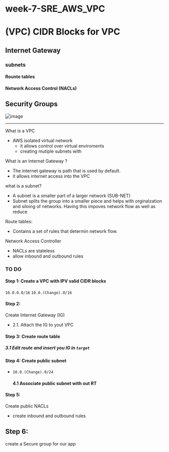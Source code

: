 # week-7-SRE_AWS_VPC 
# (VPC) CIDR Blocks for VPC
## Internet Gateway 
### subnets 
#### Rounte tables 
#### Network Access Control (NACLs)
## Security Groups 


![image](https://user-images.githubusercontent.com/17476059/132219539-c66623d9-c7d5-4ad9-90ff-594b3f01fcf8.png)

___
What is a VPC 
- AWS isolated virtual network 
    - it allows control over virtual enviroments 
    - creating mutiple subnets with 

What is an Internet Gateway ?
- The internet gateway is path that is used by default.
- it allows internet access into the VPC 

what is a subnet?
- A subnet is a smaller part of a larger network (SUB-NET)
- Subnet splits the group into a smaller piece and helps with orginalzation and siloing of networks. Having this impoves network flow as well as reduce 

Route tables:
- Contains a set of rules that determin network flow. 

Network Access Controller
- NACLs are stateless 
- allow inbound and outbound rules 


### TO DO
#### Step 1: Create a VPC with IPV valid CIDR blocks 
`10.0.0.0/16`
`10.0.(Change).0/16`

#### Step 2: 
Create Internet Gateway (IG)   
- 2.1. Attach the IG to yout VPC

#### Step 3: Create route table 
##### 3.1 Edit route and insert you IG in `target`

#### Step 4: Create public subnet 
-  `10.0.(Change).0/24`
    #### 4.1 Associate public subnet with out RT 
#### Step 5:
Create public NACLs 
- create inbound and outbound rules 
## Step 6:
create a Secure group  for our app
